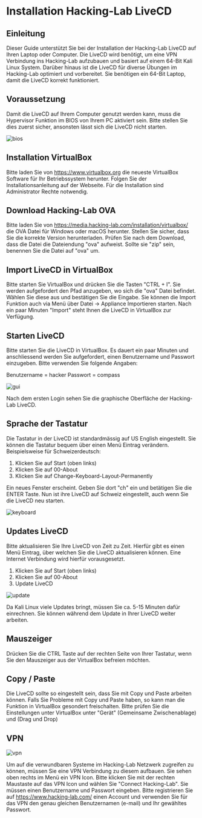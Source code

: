 # Installation Hacking-Lab LiveCD
## Einleitung
Dieser Guide unterstützt Sie bei der Installation der Hacking-Lab LiveCD auf Ihren Laptop oder Computer. Die LiveCD wird benötigt, um eine VPN Verbindung ins Hacking-Lab aufzubauen und basiert auf einem 64-Bit Kali Linux System. Darüber hinaus ist die LiveCD für diverse Übungen im Hacking-Lab optimiert und vorbereitet. Sie benötigen ein 64-Bit Laptop, damit die LiveCD korrekt funktioniert.


## Voraussetzung
Damit die LiveCD auf Ihrem Computer genutzt werden kann, muss die Hypervisor Funktion im BIOS von Ihrem PC aktiviert sein. Bitte stellen Sie dies zuerst sicher, ansonsten lässt sich die LiveCD nicht starten.

![bios](bios.png)

## Installation VirtualBox
Bitte laden Sie von https://www.virtualbox.org die neueste VirtualBox Software für Ihr Betriebssystem herunter. Folgen Sie der Installationsanleitung auf der Webseite. Für die Installation sind Administrator Rechte notwendig.

## Download Hacking-Lab OVA
Bitte laden Sie von https://media.hacking-lab.com/installation/virtualbox/ die OVA Datei für Windows oder macOS herunter. Stellen Sie sicher, dass Sie die korrekte Version herunterladen. Prüfen Sie nach dem Download, dass die Datei die Dateiendung "ova" aufweist. Sollte sie "zip" sein, benennen Sie die Datei auf "ova" um.

## Import LiveCD in VirtualBox
Bitte starten Sie VirtualBox und drücken Sie die Tasten "CTRL + I". Sie werden aufgefordert den Pfad anzugeben, wo sich die "ova" Datei befindet. Wählen Sie diese aus und bestätigen Sie die Eingabe. Sie können die Import Funktion auch via Menü über Datei -> Appliance Importieren starten. Nach ein paar Minuten "Import" steht Ihnen die LiveCD in VirtualBox zur Verfügung.

## Starten LiveCD
Bitte starten Sie die LiveCD in VirtualBox. Es dauert ein paar Minuten und anschliessend werden Sie aufgefordert, einen Benutzername und Passwort einzugeben. Bitte verwenden Sie folgende Angaben:

Benutzername = hacker
Passwort = compass

![gui](gui.png)

Nach dem ersten Login sehen Sie die graphische Oberfläche der Hacking-Lab LiveCD.


## Sprache der Tastatur
Die Tastatur in der LiveCD ist standardmässig auf US English eingestellt. Sie können die Tastatur bequem über einen Menü Eintrag verändern. Beispielsweise für Schweizerdeutsch:

1. Klicken Sie auf Start (oben links)
2. Klicken Sie auf 00-About
3. Klicken Sie auf Change-Keyboard-Layout-Permanently

Ein neues Fenster erscheint. Geben Sie dort "ch" ein und betätigen Sie die ENTER Taste. Nun ist ihre LiveCD auf Schweiz eingestellt, auch wenn Sie die LiveCD neu starten.

![keyboard](keyboard.png)


## Updates LiveCD

Bitte aktualisieren Sie Ihre LiveCD von Zeit zu Zeit. Hierfür gibt es einen Menü Eintrag, über welchen Sie die LiveCD aktualisieren können. Eine Internet Verbindung wird hierfür vorausgesetzt.

1. Klicken Sie auf Start (oben links)
2. Klicken Sie auf 00-About
3. Update LiveCD

![update](update.png)

Da Kali Linux viele Updates bringt, müssen Sie ca. 5-15 Minuten dafür einrechnen. Sie können während dem Update in Ihrer LiveCD weiter arbeiten.


## Mauszeiger
Drücken Sie die CTRL Taste auf der rechten Seite von Ihrer Tastatur, wenn Sie den Mauszeiger aus der VirtualBox befreien möchten.

## Copy / Paste
Die LiveCD sollte so eingestellt sein, dass Sie mit Copy und Paste arbeiten können. Falls Sie Probleme mit Copy und Paste haben, so kann man die Funktion in VirtualBox gesondert freischalten. Bitte prüfen Sie die Einstellungen unter VirtualBox unter "Gerät" (Gemeinsame Zwischenablage) und (Drag und Drop)

## VPN

![vpn](vpn.png)

Um auf die verwundbaren Systeme im Hacking-Lab Netzwerk zugreifen zu können, müssen Sie eine VPN Verbindung zu diesem aufbauen. Sie sehen oben rechts im Menü ein VPN Icon. Bitte klicken Sie mit der rechten Maustaste auf das VPN Icon und wählen Sie "Connect Hacking-Lab". Sie müssen einen Benutzername und Passwort eingeben. Bitte registrieren Sie auf https://www.hacking-lab.com/ einen Account und verwenden Sie für das VPN den genau gleichen Benutzernamen (e-mail) und Ihr gewähltes Passwort.
